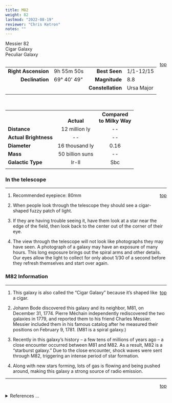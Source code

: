 ```yaml
---
title: M82
weight: 82
lastmod: "2022-08-19"
reviewer: "Chris Ketron"
notes: ""
---
```


<script src="/notes/js/whatsup.js"></script>
<script type="text/javascript">
	var objectName ="M82"
	var objectDesc ="Cigar<br/>Peculiar Galaxy<br/><br/>M81, left<br/>M82, right<br/>in the Constellation<br/>Ursa Major"
	var objectImage="m81m82.jpg"
</script>

<span style='float:right;'><div id=whatsup></div></span>

Messier 82<br/>
Cigar Galaxy<br/>
Peculiar Galaxy

<span style='float:right;'>[top](#)</span>

|   |   |   |   |
|--:|:--|--:|:--|
|**Right Ascension**|9h 55m 50s|**Best Seen**|1/1-12/15|
|**Declination**|69&deg; 40' 49"	|**Magnitude**|8.8|
|   |   |**Constellation**|Ursa Major|
|   |   |   |   |

<br/>

|  |  |  |
|---|:--:|:--:|
|  |<br/>**Actual**|**Compared<br/>to Milky Way**|
|**Distance**|12 million ly|--|
|**Actual Brightness**|--|--|
|**Diameter**|16 thousand ly|0.16|
|**Mass**|50 billion suns|--|
|**Galactic Type**|Ir-II|Sbc|
|  |  |  |


### In the telescope

---
<span style='float:right;'>[top](#)</span>

1.	Recommended eyepiece: 80mm
   
2.	When people look through the telescope they should see a cigar-shaped fuzzy patch of light.
   
3.	If they are having trouble seeing it, have them look at a star near the edge of the field, then look back to the center out of the corner of their eye.
   
4.	The view through the telescope will not look like photographs they may have seen.  A photograph of a galaxy may have an exposure of many hours.  This long exposure brings out the spiral arms and other details.  Our eyes allow the light to collect for only about 1/30 of a second before they refresh themselves and start over again.  


### M82 Information

---
<span style='float:right;'>[top](#)</span>

1.	This galaxy is also called the “Cigar Galaxy” because it’s shaped like a cigar.
 
2.	Johann Bode discovered this galaxy and its neighbor, M81, on December 31, 1774.  Pierre Méchain independently rediscovered the two galaxies in 1779, and reported them to his friend Charles Messier.  Messier included them in his famous catalog after he measured their positions on February 9, 1781.  (M81 is a spiral galaxy.)

3.	Recently in this galaxy’s history – a few tens of millions of years ago – a close encounter occurred between M81 and M82.  As a result, M82 is a “starburst galaxy.”  Due to the close encounter, shock waves were sent through M82, triggering an intense period of star formation.

4.	Along with new stars forming, lots of gas is flowing and being pushed around, making this galaxy a strong source of radio emission.

---
<span style='float:right;'>[top](#)</span>
<br/>
<details>
<summary>References ...</summary>

|   |   |   | 
|---|---|---|
|**Item**|**Updated**|**Notes**|
|Coordinates|2003-01-15|tweaked with SIMBAD and SEDs site|
|Distance|2003-01-15|previous: 6.5 million ly<br/>– BUT wrong, see <http://www.seds.org/messier/m/m082.html>|
|Actual Brightness|--|  |
|Diameter|2003-01-15|OK with U of Leicester Physics and Astr.<br/> <http://www.star.le.ac.uk/astrosoc/whatsup/galaxies.html><br/>another site says 55,000 ly<br/><http://www.astrosurf.com/jwisn/m82.htm>
|Mass|2003-01-15|have found no support, but looks OK|
|Galactic Type|2003-01-15|previous: Pec – BUT SEDs says Ir-II|
|Other Information|2003-01-15|info from SEDs site<br/>previous: “Evidence suggests that a violent explosion occured in the central regions of the galaxy about 1.5 million years ago.  This explosion would have involved several million stars.” – I think this means the starburst activity now described|
</details>
